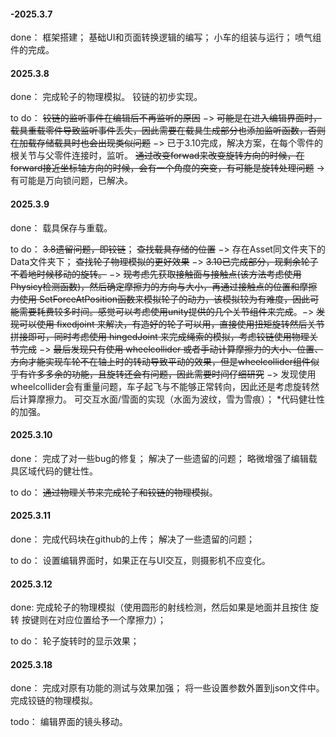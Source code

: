 #### -2025.3.7

done：
框架搭建；
基础UI和页面转换逻辑的编写；
小车的组装与运行；
喷气组件的完成。

#### 2025.3.8

done：
完成轮子的物理模拟。
铰链的初步实现。

to do：
~~铰链的监听事件在编辑后不再监听的原因~~ $->$ ~~可能是在进入编辑界面时，载具重载零件导致监听事件丢失，因此需要在载具生成部分也添加监听函数，否则在加载存储载具时也会出现类似问题~~ $->$ 已于3.10完成，解决方案，在每个零件的根关节与父零件连接时，监听。
~~通过改变forwad来改变旋转方向的时候，在forward接近坐标轴方向的时候，会有一个角度的突变，有可能是旋转处理问题~~ -> 有可能是万向锁问题，已解决。

#### 2025.3.9

done：
载具保存与重载。

to do：
~~3.8遗留问题，即铰链~~；
~~查找载具存储的位置~~ $->$ 存在Asset同文件夹下的Data文件夹下；
~~查找轮子物理模拟的更好效果~~ $->$ ~~3.10已完成部分，现剩余轮子不着地时候移动的旋转。~~ $->$ ~~现考虑先获取接触面与接触点(该方法考虑使用Physicy检测函数)，然后确定摩擦力的方向与大小，再通过接触点的位置和摩擦力使用 SetForceAtPosition函数来模拟轮子的动力，该模拟较为有难度，因此可能需要耗费较多时间。感觉可以考虑使用unity提供的几个关节组件来完成~~。$->$ ~~发现可以使用 fixedjoint 来解决，有造好的轮子可以用，直接使用扭矩旋转然后关节拼接即可，同时考虑使用 hingedJoint 来完成绳索的模拟，考虑铰链使用物理关节完成~~ $->$ ~~最后发现只有使用 wheelcollider 或者手动计算摩擦力的大小、位置、方向才能实现车轮不在轴上时的转动导致平动的效果，但是wheelcollider组件似乎有许多多余的功能，且旋转还会有问题，因此需要时间仔细研究~~ $->$ 发现使用wheelcollider会有重量问题，车子起飞与不能够正常转向，因此还是考虑旋转然后计算摩擦力。
可交互水面/雪面的实现（水面为波纹，雪为雪痕）；
*代码健壮性的加强。

#### 2025.3.10

done：
完成了对一些bug的修复；
解决了一些遗留的问题；
略微增强了编辑载具区域代码的健壮性。

to do：
~~通过物理关节来完成轮子和铰链的物理模拟~~。

#### 2025.3.11

done：
完成代码块在github的上传；
解决了一些遗留的问题；

to do：
设置编辑界面时，如果正在与UI交互，则摄影机不应变化。

#### 2025.3.12

done:
完成轮子的物理模拟（使用圆形的射线检测，然后如果是地面并且按住 旋转 按键则在对应位置给予一个摩擦力）；

to do：
轮子旋转时的显示效果；

#### 2025.3.18

done：
完成对原有功能的测试与效果加强；
将一些设置参数外置到json文件中。
完成铰链的物理模拟。

todo：
编辑界面的镜头移动。